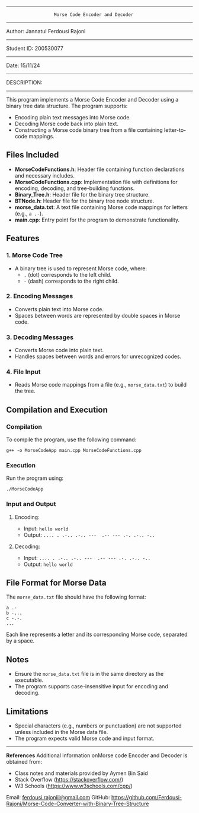 *************************************************************
                      Morse Code Encoder and Decoder
*************************************************************

Author: Jannatul Ferdousi Rajoni
********************
Student ID: 200530077
********************
Date: 15/11/24

*************************************************************
DESCRIPTION:
*************************************************************
This program implements a Morse Code Encoder and Decoder using a binary tree data structure. The program supports:
- Encoding plain text messages into Morse code.
- Decoding Morse code back into plain text.
- Constructing a Morse code binary tree from a file containing letter-to-code mappings.

## Files Included
- **MorseCodeFunctions.h**: Header file containing function declarations and necessary includes.
- **MorseCodeFunctions.cpp**: Implementation file with definitions for encoding, decoding, and tree-building functions.
- **Binary_Tree.h**: Header file for the binary tree structure.
- **BTNode.h**: Header file for the binary tree node structure.
- **morse_data.txt**: A text file containing Morse code mappings for letters (e.g., `a .-`).
- **main.cpp**: Entry point for the program to demonstrate functionality.

## Features
### 1. Morse Code Tree
- A binary tree is used to represent Morse code, where:
  - `.` (dot) corresponds to the left child.
  - `-` (dash) corresponds to the right child.

### 2. Encoding Messages
- Converts plain text into Morse code.
- Spaces between words are represented by double spaces in Morse code.

### 3. Decoding Messages
- Converts Morse code into plain text.
- Handles spaces between words and errors for unrecognized codes.

### 4. File Input
- Reads Morse code mappings from a file (e.g., `morse_data.txt`) to build the tree.

## Compilation and Execution
### Compilation
To compile the program, use the following command:
```
g++ -o MorseCodeApp main.cpp MorseCodeFunctions.cpp
```

### Execution
Run the program using:
```
./MorseCodeApp
```

###  Input and Output
1. Encoding:
   - Input: `hello world`
   - Output: `.... . .-.. .-.. ---  .-- --- .-. .-.. -..`

2. Decoding:
   - Input: `.... . .-.. .-.. ---  .-- --- .-. .-.. -..`
   - Output: `hello world`

## File Format for Morse Data
The `morse_data.txt` file should have the following format:
```
a .-
b -...
c -.-.
...
```
Each line represents a letter and its corresponding Morse code, separated by a space.

## Notes
- Ensure the `morse_data.txt` file is in the same directory as the executable.
- The program supports case-insensitive input for encoding and decoding.

## Limitations
- Special characters (e.g., numbers or punctuation) are not supported unless included in the Morse data file.
- The program expects valid Morse code and input format.

*************************************************************
**References**
Additional information onMorse code Encoder and Decoder is obtained from:
- Class notes and materials provided by Aymen Bin Said
- Stack Overflow (https://stackoverflow.com/)
- W3 Schools (https://www.w3schools.com/cpp/)

Email: ferdousi.rajoniii@gmail.com
GitHub: https://github.com/Ferdousi-Rajoni/Morse-Code-Converter-with-Binary-Tree-Structure

